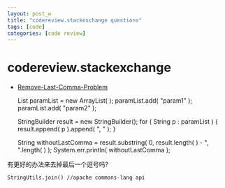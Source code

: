 ```yaml
---
layout: post_w
title: "codereview.stackexchange questions"
tags: [code] 
categories: [code review]
---
```


# codereview.stackexchange

* [Remove-Last-Comma-Problem](http://codereview.stackexchange.com/questions/1973/remove-last-comma-problem)   

	List<String> paramList = new ArrayList<String>( );
	paramList.add( "param1" );
	paramList.add( "param2" );

	StringBuilder result = new StringBuilder();
	for ( String p : paramList )
	{
	  result.append( p ).append( ", " );
	}

	String withoutLastComma = result.substring( 0, result.length( ) - ", ".length( ) );
	System.err.println( withoutLastComma );

有更好的办法来去掉最后一个逗号吗?

	StringUtils.join() //apache commons-lang api

